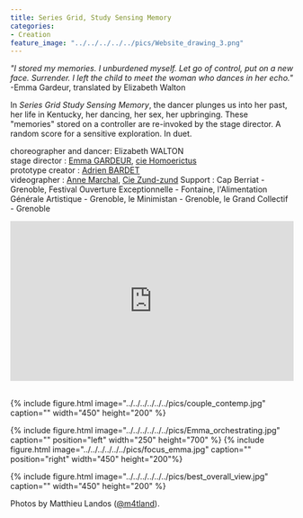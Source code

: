 ```yaml
---
title: Series Grid, Study Sensing Memory
categories:
- Creation
feature_image: "../../../../../pics/Website_drawing_3.png"
---
```


*"I stored my memories. I unburdened myself. Let go of control, put on a new face. Surrender. I left the child to meet the woman who dances in her echo."* <br />
-Emma Gardeur, translated by Elizabeth Walton

In *Series Grid Study Sensing Memory*, the dancer plunges us into her past, her life in Kentucky, her dancing, her sex, her upbringing.
These "memories" stored on a controller are re-invoked by the stage director. A random score for a sensitive exploration. In duet.

choreographer and dancer: Elizabeth WALTON <br />
stage director : [Emma GARDEUR](https://emmagdr.wixsite.com/profil), [cie Homoerictus](https://homoerictuscompagnie.wixsite.com/artderue) <br />
prototype creator : [Adrien BARDET](https://www.instagram.com/abdt_visuels/)<br />
videographer : [Anne Marchal](https://annemarchalpro.wixsite.com/portfolio), [Cie Zund-zund](https://www.facebook.com/Collectif.Zundzund/)
Support : Cap Berriat - Grenoble, Festival Ouverture Exceptionnelle - Fontaine, l'Alimentation Générale Artistique - Grenoble, le Minimistan - Grenoble, le Grand Collectif - Grenoble  


<div style="padding:56.25% 0 0 0;position:relative;"><iframe src="https://player.vimeo.com/video/939008329?badge=0&amp;autopause=0&amp;player_id=0&amp;app_id=58479" frameborder="0" allow="autoplay; fullscreen; picture-in-picture; clipboard-write" style="position:absolute;top:0;left:0;width:100%;height:100%;" title="TEASER - Series Grid, Study Sensing Memory"></iframe></div><script src="https://player.vimeo.com/api/player.js"></script>
<br />

{% include figure.html image="../../../../../../pics/couple_contemp.jpg" caption="" width="450" height="200" %}

{% include figure.html image="../../../../../../pics/Emma_orchestrating.jpg" caption="" position="left" width="250" height="700" %} {% include figure.html image="../../../../../../pics/focus_emma.jpg" caption="" position="right" width="450" height="200"%}

{% include figure.html image="../../../../../../pics/best_overall_view.jpg" caption="" width="450" height="200" %} 

Photos by Matthieu Landos ([@m4tland](https://www.instagram.com/m4tland/)).
